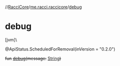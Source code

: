 //[RacciCore](../../index.md)/[me.racci.raccicore](index.md)/[debug](debug.md)

# debug

[jvm]\

@ApiStatus.ScheduledForRemoval(inVersion = "0.2.0")

~~fun~~ [~~debug~~](debug.md)~~(~~~~message~~~~:~~ [String](https://kotlinlang.org/api/latest/jvm/stdlib/kotlin/-string/index.html)~~)~~
